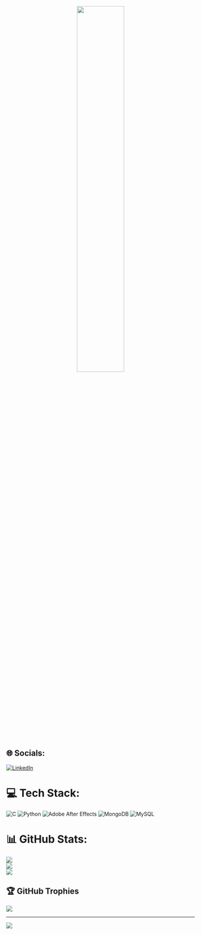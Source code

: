 <div align="center">
<img src="https://rishavanand.github.io/static/images/greetings.gif" align="center" style="width: 50%"  />
</div>  


 ## 🌐 Socials:
[![LinkedIn](https://img.shields.io/badge/LinkedIn-%230077B5.svg?logo=linkedin&logoColor=white)](https://linkedin.com/in/www.linkedin.com/in/prateek-mohan-686660219) 

# 💻 Tech Stack:
![C](https://img.shields.io/badge/c-%2300599C.svg?style=for-the-badge&logo=c&logoColor=white) ![Python](https://img.shields.io/badge/python-3670A0?style=for-the-badge&logo=python&logoColor=ffdd54) ![Adobe After Effects](https://img.shields.io/badge/Adobe%20After%20Effects-9999FF.svg?style=for-the-badge&logo=Adobe%20After%20Effects&logoColor=white) ![MongoDB](https://img.shields.io/badge/MongoDB-%234ea94b.svg?style=for-the-badge&logo=mongodb&logoColor=white) ![MySQL](https://img.shields.io/badge/mysql-%2300f.svg?style=for-the-badge&logo=mysql&logoColor=white)
# 📊 GitHub Stats:
![](https://github-readme-stats.vercel.app/api?username=Prateek1090&theme=dark&hide_border=false&include_all_commits=false&count_private=false)<br/>
![](https://github-readme-streak-stats.herokuapp.com/?user=Prateek1090&theme=dark&hide_border=false)<br/>
![](https://github-readme-stats.vercel.app/api/top-langs/?username=Prateek1090&theme=dark&hide_border=false&include_all_commits=false&count_private=false&layout=compact)

## 🏆 GitHub Trophies
![](https://github-profile-trophy.vercel.app/?username=Prateek1090&theme=radical&no-frame=true&no-bg=false&margin-w=4)

---
[![](https://visitcount.itsvg.in/api?id=Prateek1090&icon=0&color=0)](https://visitcount.itsvg.in)

<!-- Proudly created with GPRM ( https://gprm.itsvg.in ) -->

